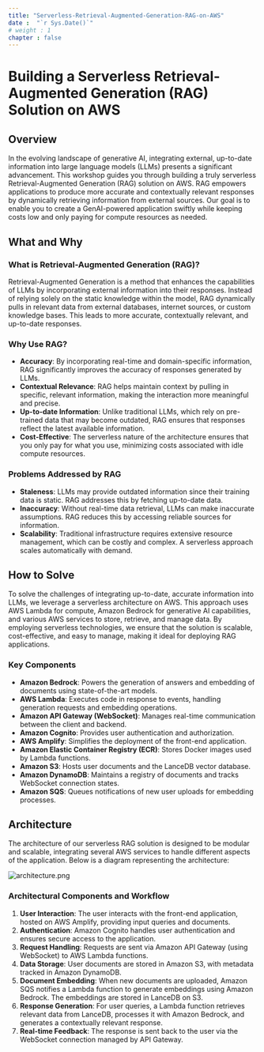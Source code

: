 ```yaml
---
title: "Serverless-Retrieval-Augmented-Generation-RAG-on-AWS"
date :  "`r Sys.Date()`" 
# weight : 1
chapter : false
---
```


# Building a Serverless Retrieval-Augmented Generation (RAG) Solution on AWS

## Overview

In the evolving landscape of generative AI, integrating external, up-to-date information into large language models (LLMs) presents a significant advancement. This workshop guides you through building a truly serverless Retrieval-Augmented Generation (RAG) solution on AWS. RAG empowers applications to produce more accurate and contextually relevant responses by dynamically retrieving information from external sources. Our goal is to enable you to create a GenAI-powered application swiftly while keeping costs low and only paying for compute resources as needed.

## What and Why

### What is Retrieval-Augmented Generation (RAG)?

Retrieval-Augmented Generation is a method that enhances the capabilities of LLMs by incorporating external information into their responses. Instead of relying solely on the static knowledge within the model, RAG dynamically pulls in relevant data from external databases, internet sources, or custom knowledge bases. This leads to more accurate, contextually relevant, and up-to-date responses.

### Why Use RAG?

- **Accuracy**: By incorporating real-time and domain-specific information, RAG significantly improves the accuracy of responses generated by LLMs.
- **Contextual Relevance**: RAG helps maintain context by pulling in specific, relevant information, making the interaction more meaningful and precise.
- **Up-to-date Information**: Unlike traditional LLMs, which rely on pre-trained data that may become outdated, RAG ensures that responses reflect the latest available information.
- **Cost-Effective**: The serverless nature of the architecture ensures that you only pay for what you use, minimizing costs associated with idle compute resources.

### Problems Addressed by RAG

- **Staleness**: LLMs may provide outdated information since their training data is static. RAG addresses this by fetching up-to-date data.
- **Inaccuracy**: Without real-time data retrieval, LLMs can make inaccurate assumptions. RAG reduces this by accessing reliable sources for information.
- **Scalability**: Traditional infrastructure requires extensive resource management, which can be costly and complex. A serverless approach scales automatically with demand.

## How to Solve

To solve the challenges of integrating up-to-date, accurate information into LLMs, we leverage a serverless architecture on AWS. This approach uses AWS Lambda for compute, Amazon Bedrock for generative AI capabilities, and various AWS services to store, retrieve, and manage data. By employing serverless technologies, we ensure that the solution is scalable, cost-effective, and easy to manage, making it ideal for deploying RAG applications.

### Key Components

- **Amazon Bedrock**: Powers the generation of answers and embedding of documents using state-of-the-art models.
- **AWS Lambda**: Executes code in response to events, handling generation requests and embedding operations.
- **Amazon API Gateway (WebSocket)**: Manages real-time communication between the client and backend.
- **Amazon Cognito**: Provides user authentication and authorization.
- **AWS Amplify**: Simplifies the deployment of the front-end application.
- **Amazon Elastic Container Registry (ECR)**: Stores Docker images used by Lambda functions.
- **Amazon S3**: Hosts user documents and the LanceDB vector database.
- **Amazon DynamoDB**: Maintains a registry of documents and tracks WebSocket connection states.
- **Amazon SQS**: Queues notifications of new user uploads for embedding processes.

## Architecture

The architecture of our serverless RAG solution is designed to be modular and scalable, integrating several AWS services to handle different aspects of the application. Below is a diagram representing the architecture:

![architecture.png](https://file.notion.so/f/f/82d24988-e924-4f96-8610-1a16223be9b4/28ce552f-84cb-4458-a62a-0e6e299944ba/architecture.png?table=block&id=d4b4090c-d250-473d-a63a-589bd3763495&spaceId=82d24988-e924-4f96-8610-1a16223be9b4&expirationTimestamp=1725012000000&signature=KR5D6I1FyCjd9FYY6SVoXbTSUIIiMP2ZwI45PR0QaDw&downloadName=architecture.png)

### Architectural Components and Workflow

1. **User Interaction**: The user interacts with the front-end application, hosted on AWS Amplify, providing input queries and documents.
2. **Authentication**: Amazon Cognito handles user authentication and ensures secure access to the application.
3. **Request Handling**: Requests are sent via Amazon API Gateway (using WebSocket) to AWS Lambda functions.
4. **Data Storage**: User documents are stored in Amazon S3, with metadata tracked in Amazon DynamoDB.
5. **Document Embedding**: When new documents are uploaded, Amazon SQS notifies a Lambda function to generate embeddings using Amazon Bedrock. The embeddings are stored in LanceDB on S3.
6. **Response Generation**: For user queries, a Lambda function retrieves relevant data from LanceDB, processes it with Amazon Bedrock, and generates a contextually relevant response.
7. **Real-time Feedback**: The response is sent back to the user via the WebSocket connection managed by API Gateway.

